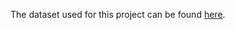 The dataset used for this project can be found [here](https://www.kaggle.com/datasets/vinodghanchi/airbnb-dataset/data).
